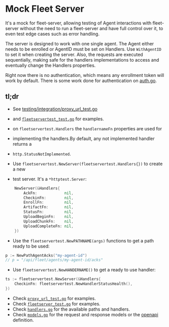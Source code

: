 # Mock Fleet Server

It's a mock for fleet-server, allowing testing of Agent interactions with
fleet-server without the need to run a fleet-server and have full control over
it, to even test edge cases such as error handling.

The server is designed to work with one single agent. The Agent either needs to
be enrolled or AgentID must be set on Handlers. Use `WithAgentID` to set it when
creating the server. Also, the requests are executed sequentially, making safe for
the handlers implementations to access and eventually change the Handlers properties.

Right now there is no authentication, which means any enrollment token will work
by default. There is some work done for authentication on [auth.go](auth.go).

## tl;dr

- See [testing/integration/proxy_url_test.go](../integration/proxy_url_test.go)
- and [`fleetservertest_test.go`](fleetserver_test.go) for examples.

- on `fleetservertest.Handlers` the `handlernameFn` properties are used for
- implementing the handlers.By default, any not implemented handler returns a
- `http.StatusNotImplemented`.

- Use `fleetservertest.NewServer(fleetservertest.Handlers{})` to create a new
- test server. It's a `*httptest.Server`:

```go
	NewServer(&Handlers{
		AckFn:            nil,
		CheckinFn:        nil,
		EnrollFn:         nil,
		ArtifactFn:       nil,
		StatusFn:         nil,
		UploadBeginFn:    nil,
		UploadChunkFn:    nil,
		UploadCompleteFn: nil,
	})
```

- Use the `fleetservertest.NewPATHNAME(args)` functions to get a path ready to be used:
```go
p := NewPathAgentAcks("my-agent-id")
// p = "/api/fleet/agents/my-agent-id/acks"
```

- Use `fleetservertest.NewHANDERNAME()` to get a ready to use handler:
```go
ts := fleetservertest.NewServer(&Handlers{
	CheckinFn: fleetservertest.NewHandlerStatusHealth(),
})
```

- Check [`proxy_url_test.go`](../integration/proxy_url_test.go) for examples.
- Check [`fleetserver_test.go`](fleetserver_test.go) for examples.
- Check [`handlers.go`](handlers.go) for the available paths and handlers.
- Check [`models.go`](models.go) for the request and response models or the [openapi](https://petstore.swagger.io/?url=https://raw.githubusercontent.com/elastic/fleet-server/main/model/openapi.yml#/) definition.
